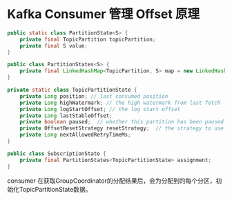 # Kafka Consumer 管理 Offset 原理





```java
public static class PartitionState<S> {
    private final TopicPartition topicPartition;
    private final S value;
}
```





```java
public class PartitionStates<S> {
    private final LinkedHashMap<TopicPartition, S> map = new LinkedHashMap<>();
}
```





```java
private static class TopicPartitionState {
    private Long position; // last consumed position
    private Long highWatermark; // the high watermark from last fetch
    private Long logStartOffset; // the log start offset
    private Long lastStableOffset;
    private boolean paused;  // whether this partition has been paused by the user
    private OffsetResetStrategy resetStrategy;  // the strategy to use if the offset needs resetting
    private Long nextAllowedRetryTimeMs;
}
```





```java
public class SubscriptionState {
    private final PartitionStates<TopicPartitionState> assignment;
}
```





consumer 在获取GroupCoordinator的分配结果后，会为分配到的每个分区，初始化TopicPartitionState数据。

